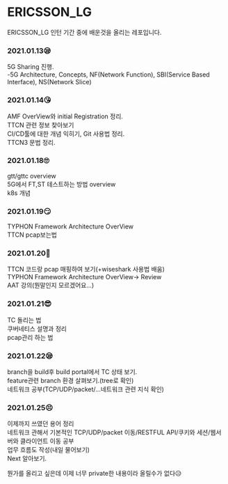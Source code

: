 # ERICSSON_LG
ERICSSON_LG 인턴 기간 중에 배운것을 올리는 레포입니다.

### 2021.01.13😪
5G Sharing 진행.<br>
-5G Architecture, Concepts, NF(Network Function), SBI(Service Based Interface), NS(Network Slice)

### 2021.01.14😘
AMF OverView와 initial Registration 정리.<br>
TTCN 관련 정보 찾아보기<br>
CI/CD툴에 대한 개념 익히기, Git 사용법 정리.<br>
TTCN3 문법 정리.

### 2021.01.18🙄
gtt/gttc overview <br>
5G에서 FT,ST 테스트하는 방법 overview<br> 
k8s 개념

### 2021.01.19😏
TYPHON Framework Architecture OverView<br>
TTCN pcap보는법

### 2021.01.20🤗
TTCN 코드랑 pcap 매핑하여 보기(+wiseshark 사용법 배움)<br>
TYPHON Framework Architecture OverView-> Review<br>
AAT 강의(뭔말인지 모르겠어요...)

### 2021.01.21😎
TC 돌리는 법<br>
쿠버네티스 설명과 정리<br>
pcap관리 하는 법 

### 2021.01.22😪
branch을 build후 build portal에서 TC 상태 보기.<br>
feature관련 branch 환경 살펴보기.(tree로 확인)<br>
네트워크 공부(TCP/UDP/packet/...네트워크 관련 지식 확인)<br>

### 2021.01.25😣
이제까지 쓰였던 용어 정리<br>
네트워크 관해서 기본적인 TCP/UDP/packet 이동/RESTFUL API/쿠키와 세션/웹서버와 클라이언트 이동 공부<br>
업무 흐름도 작성(내일 물어보기)<br>
Next 알아보기.<br>

뭔가를 올리고 싶은데 이제 너무 private한 내용이라 올릴수가 없다😥



